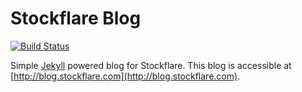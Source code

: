 # Stockflare Blog

[![Build Status](https://travis-ci.org/Stockflare/blog.svg?branch=master)](https://travis-ci.org/Stockflare/blog)

Simple [Jekyll](http://jekyllrb.com/) powered blog for Stockflare. This blog is accessible at [http://blog.stockflare.com](http://blog.stockflare.com). 

